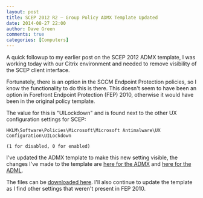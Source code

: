 ```yaml
---
layout: post
title: SCEP 2012 R2 – Group Policy ADMX Template Updated
date: 2014-08-27 22:00
author: Dave Green
comments: true
categories: [Computers]
---
```

A quick followup to my earlier post on the SCEP 2012 ADMX template, I was working today with our Citrix environment and needed to remove visibility of the SCEP client interface.

Fortunately, there is an option in the SCCM Endpoint Protection policies, so I know the functionality to do this is there. This doesn't seem to have been an option in Forefront Endpoint Protection (FEP) 2010, otherwise it would have been in the original policy template.

The value for this is "UILockdown" and is found next to the other UX configuration settings for SCEP:

    HKLM\Software\Policies\Microsoft\Microsoft Antimalware\UX Configuration\UILockdown

    (1 for disabled, 0 for enabled)

I've updated the ADMX template to make this new setting visible, the changes I've made to the template are [here for the ADMX](https://github.com/davegreen/miscellaneous/commit/8f77ebd4fd70dfe8a410d9a1a4699bd126f77097) and [here for the ADML](https://github.com/davegreen/miscellaneous/commit/1420cb6ab81a574b7115a98c531b7ad13c7132b7).

The files can be [downloaded here](https://github.com/davegreen/miscellaneous/tree/master/CustomADMX). I'll also continue to update the template as I find other settings that weren't present in FEP 2010.
